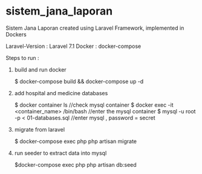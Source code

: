 # sistem_jana_laporan
Sistem Jana Laporan created using Laravel Framework, implemented in Dockers

Laravel-Version : Laravel 7.1
Docker : docker-compose

Steps to run :
1. build and run docker

    $ docker-compose build && docker-compose up -d

2. add hospital and medicine databases

    $ docker container ls                                       //check mysql container
    $ docker exec -it <container_name> /bin/bash                //enter the mysql container
    $ mysql -u root -p < 01-databases.sql                       //enter mysql , password = secret

3. migrate from laravel

    $ docker-compose exec php php artisan migrate

4. run seeder to extract data into mysql

    $docker-compose exec php php artisan db:seed

